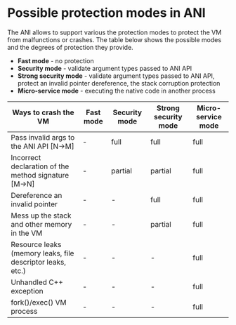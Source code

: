 # Possible protection modes in ANI

The ANI allows to support various the protection modes to protect the VM from malfunctions or crashes.
The table below shows the possible modes and the degrees of protection they provide.

- **Fast mode** - no protection
- **Security mode** - validate argument types passed to ANI API
- **Strong security mode** - validate argument types passed to ANI API, protect an invalid pointer dereference, the stack corruption protection
- **Micro-service mode** - executing the native code in another process

| Ways to crash the VM                                       |Fast mode|Security mode|Strong security mode|Micro-service mode|
| ---------------------------------------------------------- | ------- | ----------- | ------------------ | ---------------- |
| Pass invalid args to the ANI API [N->M]                    |    -    |      full   |           full     |        full      |
| Incorrect declaration of the method signature [M->N]       |    -    |    partial  |         partial    |        full      |
| Dereference an invalid pointer                             |    -    |        -    |           full     |        full      |
| Mess up the stack and other memory in the VM               |    -    |        -    |         partial    |        full      |
| Resource leaks (memory leaks, file descriptor leaks, etc.) |    -    |        -    |             -      |        full      |
| Unhandled C++ exception                                    |    -    |        -    |             -      |        full      |
| fork()/exec() VM process                                   |    -    |        -    |             -      |        full      |

